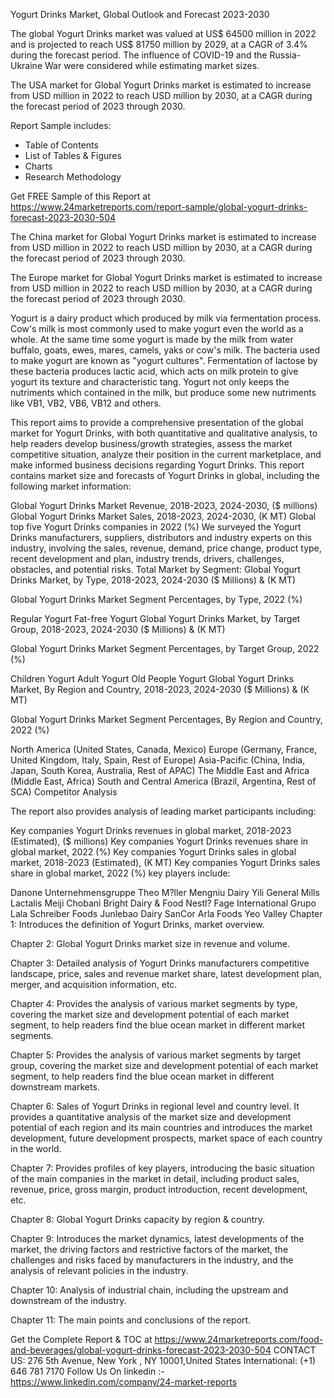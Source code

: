 Yogurt Drinks Market, Global Outlook and Forecast 2023-2030

The global Yogurt Drinks market was valued at US$ 64500 million in 2022 and is projected to reach US$ 81750 million by 2029, at a CAGR of 3.4% during the forecast period. The influence of COVID-19 and the Russia-Ukraine War were considered while estimating market sizes.

The USA market for Global Yogurt Drinks market is estimated to increase from USD million in 2022 to reach USD million by 2030, at a CAGR during the forecast period of 2023 through 2030.

Report Sample includes:
- Table of Contents
- List of Tables & Figures
- Charts
- Research Methodology

Get FREE Sample of this Report at https://www.24marketreports.com/report-sample/global-yogurt-drinks-forecast-2023-2030-504

The China market for Global Yogurt Drinks market is estimated to increase from USD million in 2022 to reach USD million by 2030, at a CAGR during the forecast period of 2023 through 2030.

The Europe market for Global Yogurt Drinks market is estimated to increase from USD million in 2022 to reach USD million by 2030, at a CAGR during the forecast period of 2023 through 2030.

Yogurt is a dairy product which produced by milk via fermentation process. Cow's milk is most commonly used to make yogurt even the world as a whole. At the same time some yogurt is made by the milk from water buffalo, goats, ewes, mares, camels, yaks or cow's milk. The bacteria used to make yogurt are known as "yogurt cultures". Fermentation of lactose by these bacteria produces lactic acid, which acts on milk protein to give yogurt its texture and characteristic tang. Yogurt not only keeps the nutriments which contained in the milk, but produce some new nutriments like VB1, VB2, VB6, VB12 and others.

This report aims to provide a comprehensive presentation of the global market for Yogurt Drinks, with both quantitative and qualitative analysis, to help readers develop business/growth strategies, assess the market competitive situation, analyze their position in the current marketplace, and make informed business decisions regarding Yogurt Drinks. This report contains market size and forecasts of Yogurt Drinks in global, including the following market information:

Global Yogurt Drinks Market Revenue, 2018-2023, 2024-2030, ($ millions)
Global Yogurt Drinks Market Sales, 2018-2023, 2024-2030, (K MT)
Global top five Yogurt Drinks companies in 2022 (%)
We surveyed the Yogurt Drinks manufacturers, suppliers, distributors and industry experts on this industry, involving the sales, revenue, demand, price change, product type, recent development and plan, industry trends, drivers, challenges, obstacles, and potential risks. Total Market by Segment: Global Yogurt Drinks Market, by Type, 2018-2023, 2024-2030 ($ Millions) & (K MT)

Global Yogurt Drinks Market Segment Percentages, by Type, 2022 (%)

Regular Yogurt
Fat-free Yogurt
Global Yogurt Drinks Market, by Target Group, 2018-2023, 2024-2030 ($ Millions) & (K MT)

Global Yogurt Drinks Market Segment Percentages, by Target Group, 2022 (%)

Children Yogurt
Adult Yogurt
Old People Yogurt
Global Yogurt Drinks Market, By Region and Country, 2018-2023, 2024-2030 ($ Millions) & (K MT)

Global Yogurt Drinks Market Segment Percentages, By Region and Country, 2022 (%)

North America (United States, Canada, Mexico)
Europe (Germany, France, United Kingdom, Italy, Spain, Rest of Europe)
Asia-Pacific (China, India, Japan, South Korea, Australia, Rest of APAC)
The Middle East and Africa (Middle East, Africa)
South and Central America (Brazil, Argentina, Rest of SCA)
Competitor Analysis

The report also provides analysis of leading market participants including:

Key companies Yogurt Drinks revenues in global market, 2018-2023 (Estimated), ($ millions)
Key companies Yogurt Drinks revenues share in global market, 2022 (%)
Key companies Yogurt Drinks sales in global market, 2018-2023 (Estimated), (K MT)
Key companies Yogurt Drinks sales share in global market, 2022 (%)
key players include:

Danone
Unternehmensgruppe Theo M?ller
Mengniu Dairy
Yili
General Mills
Lactalis
Meiji
Chobani
Bright Dairy & Food
Nestl?
Fage International
Grupo Lala
Schreiber Foods
Junlebao Dairy
SanCor
Arla Foods
Yeo Valley
Chapter 1: Introduces the definition of Yogurt Drinks, market overview.

Chapter 2: Global Yogurt Drinks market size in revenue and volume.

Chapter 3: Detailed analysis of Yogurt Drinks manufacturers competitive landscape, price, sales and revenue market share, latest development plan, merger, and acquisition information, etc.

Chapter 4: Provides the analysis of various market segments by type, covering the market size and development potential of each market segment, to help readers find the blue ocean market in different market segments.

Chapter 5: Provides the analysis of various market segments by target group, covering the market size and development potential of each market segment, to help readers find the blue ocean market in different downstream markets.

Chapter 6: Sales of Yogurt Drinks in regional level and country level. It provides a quantitative analysis of the market size and development potential of each region and its main countries and introduces the market development, future development prospects, market space of each country in the world.

Chapter 7: Provides profiles of key players, introducing the basic situation of the main companies in the market in detail, including product sales, revenue, price, gross margin, product introduction, recent development, etc.

Chapter 8: Global Yogurt Drinks capacity by region & country.

Chapter 9: Introduces the market dynamics, latest developments of the market, the driving factors and restrictive factors of the market, the challenges and risks faced by manufacturers in the industry, and the analysis of relevant policies in the industry.

Chapter 10: Analysis of industrial chain, including the upstream and downstream of the industry.

Chapter 11: The main points and conclusions of the report.

Get the Complete Report & TOC at https://www.24marketreports.com/food-and-beverages/global-yogurt-drinks-forecast-2023-2030-504
CONTACT US:
276 5th Avenue, New York , NY 10001,United States
International: (+1) 646 781 7170
Follow Us On linkedin :- https://www.linkedin.com/company/24-market-reports
